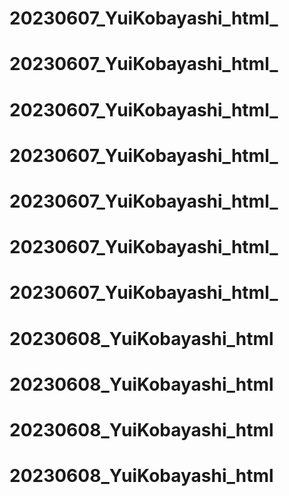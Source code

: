 # 20230607_YuiKobayashi_html_
# 20230607_YuiKobayashi_html_
# 20230607_YuiKobayashi_html_
# 20230607_YuiKobayashi_html_
# 20230607_YuiKobayashi_html_
# 20230607_YuiKobayashi_html_
# 20230607_YuiKobayashi_html_
# 20230608_YuiKobayashi_html
# 20230608_YuiKobayashi_html
# 20230608_YuiKobayashi_html
# 20230608_YuiKobayashi_html
